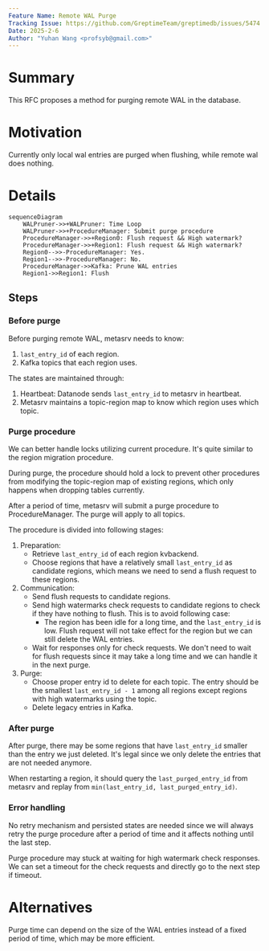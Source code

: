 ```yaml
---
Feature Name: Remote WAL Purge
Tracking Issue: https://github.com/GreptimeTeam/greptimedb/issues/5474
Date: 2025-2-6
Author: "Yuhan Wang <profsyb@gmail.com>"
---
```


# Summary

This RFC proposes a method for purging remote WAL in the database.

# Motivation

Currently only local wal entries are purged when flushing, while remote wal does nothing.

# Details

```mermaid
sequenceDiagram
    WALPruner->>+WALPruner: Time Loop
    WALPruner->>+ProcedureManager: Submit purge procedure
    ProcedureManager->>+Region0: Flush request && High watermark?
    ProcedureManager->>+Region1: Flush request && High watermark?
    Region0-->>-ProcedureManager: Yes.
    Region1-->>-ProcedureManager: No.
    ProcedureManager->>Kafka: Prune WAL entries
    Region1->>Region1: Flush
```

## Steps

### Before purge

Before purging remote WAL, metasrv needs to know:

1. `last_entry_id` of each region.
2. Kafka topics that each region uses.

The states are maintained through:
1. Heartbeat: Datanode sends `last_entry_id` to metasrv in heartbeat.
2. Metasrv maintains a topic-region map to know which region uses which topic.

### Purge procedure

We can better handle locks utilizing current procedure. It's quite similar to the region migration procedure.

During purge, the procedure should hold a lock to prevent other procedures from modifying the topic-region map of existing regions, which only happens when dropping tables currently.

After a period of time, metasrv will submit a purge procedure to ProcedureManager. The purge will apply to all topics.

The procedure is divided into following stages:

1. Preparation:
   - Retrieve `last_entry_id` of each region kvbackend.
   - Choose regions that have a relatively small `last_entry_id` as candidate regions, which means we need to send a flush request to these regions.
2. Communication:
   - Send flush requests to candidate regions.
   - Send high watermarks check requests to candidate regions to check if they have nothing to flush. This is to avoid following case:
     - The region has been idle for a long time, and the `last_entry_id` is low. Flush request will not take effect for the region but we can still delete the WAL entries.
   - Wait for responses only for check requests. We don't need to wait for flush requests since it may take a long time and we can handle it in the next purge.
3. Purge:
   - Choose proper entry id to delete for each topic. The entry should be the smallest `last_entry_id - 1` among all regions except regions with high watermarks using the topic.
   - Delete legacy entries in Kafka.

### After purge

After purge, there may be some regions that have `last_entry_id` smaller than the entry we just deleted. It's legal since we only delete the entries that are not needed anymore.

When restarting a region, it should query the `last_purged_entry_id` from metasrv and replay from `min(last_entry_id, last_purged_entry_id)`.

### Error handling

No retry mechanism and persisted states are needed since we will always retry the purge procedure after a period of time and it affects nothing until the last step.

Purge procedure may stuck at waiting for high watermark check responses. We can set a timeout for the check requests and directly go to the next step if timeout.

# Alternatives

Purge time can depend on the size of the WAL entries instead of a fixed period of time, which may be more efficient.
